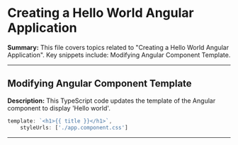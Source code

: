 # Creating a Hello World Angular Application

**Summary:** This file covers topics related to "Creating a Hello World Angular Application". Key snippets include: Modifying Angular Component Template.

---

## Modifying Angular Component Template

**Description:** This TypeScript code updates the template of the Angular component to display 'Hello world'.

```typescript
template: `<h1>{{ title }}</h1>`,
    styleUrls: ['./app.component.css']
```

---